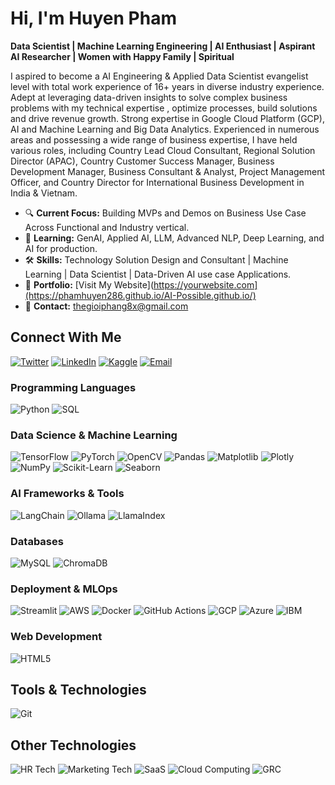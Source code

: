 # Hi, I'm Huyen Pham

**Data Scientist | Machine Learning Engineering | AI Enthusiast | Aspirant AI Researcher | Women with Happy Family | Spiritual**

I aspired to become a AI Engineering & Applied Data Scientist evangelist level with total work experience of 16+ years in diverse industry experience. Adept at leveraging data-driven insights  to solve complex business problems with my technical expertise , optimize processes, build solutions and drive revenue growth. Strong expertise in Google Cloud Platform (GCP),  AI and Machine Learning and Big Data Analytics. Experienced in numerous areas and possessing a wide range of business expertise, I have held various roles, including Country Lead Cloud Consultant, Regional Solution Director (APAC), Country Customer Success Manager, Business Development Manager, Business Consultant & Analyst, Project Management Officer, and Country Director for International Business Development in India & Vietnam.

- 🔍 **Current Focus:** Building MVPs and Demos on Business Use Case Across Functional and Industry vertical.
- 🌱 **Learning:** GenAI, Applied AI, LLM, Advanced NLP, Deep Learning, and AI for production.
- 🛠️ **Skills:** Technology Solution Design and Consultant | Machine Learning | Data Scientist | Data-Driven AI use case Applications.
- 🚀 **Portfolio:** [Visit My Website](https://yourwebsite.com](https://phamhuyen286.github.io/AI-Possible.github.io/)
- 📧 **Contact:** thegioiphang8x@gmail.com

## Connect With Me

[![Twitter](https://img.shields.io/badge/Twitter-1DA1F2?style=for-the-badge&logo=twitter&logoColor=white)](https://x.com/Phamhuyen286)
[![LinkedIn](https://img.shields.io/badge/LinkedIn-0077B5?style=for-the-badge&logo=linkedin&logoColor=white)]([https://linkedin.com/in/yourprofile](https://www.linkedin.com/in/huyen-pham-35884729/))
[![Kaggle](https://img.shields.io/badge/Kaggle-20BEFF?style=for-the-badge&logo=kaggle&logoColor=white)](https://www.kaggle.com/phamhuyen286)
[![Email](https://img.shields.io/badge/Email-D14836?style=for-the-badge&logo=gmail&logoColor=white)](mailto:thegioiphang8x@gmail.com)


### Programming Languages
![Python](https://img.shields.io/badge/Python-3776AB?style=for-the-badge&logo=python&logoColor=white)
![SQL](https://img.shields.io/badge/SQL-4479A1?style=for-the-badge&logo=sqlite&logoColor=white)

### Data Science & Machine Learning
![TensorFlow](https://img.shields.io/badge/TensorFlow-FF6F00?style=for-the-badge&logo=tensorflow&logoColor=white)
![PyTorch](https://img.shields.io/badge/PyTorch-EE4C2C?style=for-the-badge&logo=pytorch&logoColor=white)
![OpenCV](https://img.shields.io/badge/OpenCV-5C3EE8?style=for-the-badge&logo=opencv&logoColor=white)
![Pandas](https://img.shields.io/badge/Pandas-150458?style=for-the-badge&logo=pandas&logoColor=white)
![Matplotlib](https://img.shields.io/badge/Matplotlib-11557C?style=for-the-badge&logo=matplotlib&logoColor=white)
![Plotly](https://img.shields.io/badge/Plotly-3F4F75?style=for-the-badge&logo=plotly&logoColor=white)
![NumPy](https://img.shields.io/badge/NumPy-013243?style=for-the-badge&logo=numpy&logoColor=white)
![Scikit-Learn](https://img.shields.io/badge/Scikit_Learn-F7931E?style=for-the-badge&logo=scikit-learn&logoColor=white)
![Seaborn](https://img.shields.io/badge/Seaborn-3776AB?style=for-the-badge&logo=seaborn&logoColor=white)


### AI Frameworks & Tools
![LangChain](https://img.shields.io/badge/LangChain-F7C948?style=for-the-badge&logo=langchain&logoColor=black)
![Ollama](https://img.shields.io/badge/Ollama-FF6F61?style=for-the-badge&logo=ollama&logoColor=white)
![LlamaIndex](https://img.shields.io/badge/LlamaIndex-6A5ACD?style=for-the-badge&logo=llamaindex&logoColor=white)

### Databases
![MySQL](https://img.shields.io/badge/MySQL-4479A1?style=for-the-badge&logo=mysql&logoColor=white)
![ChromaDB](https://img.shields.io/badge/ChromaDB-6A1B9A?style=for-the-badge&logo=chromadb&logoColor=white)


### Deployment & MLOps
![Streamlit](https://img.shields.io/badge/Streamlit-FF4B4B?style=for-the-badge&logo=streamlit&logoColor=white)
![AWS](https://img.shields.io/badge/AWS-232F3E?style=for-the-badge&logo=amazon-aws&logoColor=white)
![Docker](https://img.shields.io/badge/Docker-2496ED?style=for-the-badge&logo=docker&logoColor=white)
![GitHub Actions](https://img.shields.io/badge/GitHub_Actions-2088FF?style=for-the-badge&logo=github-actions&logoColor=white)
![GCP](https://img.shields.io/badge/GCP-4285F4?style=for-the-badge&logo=google-cloud&logoColor=white)
![Azure](https://img.shields.io/badge/Azure-0078D4?style=for-the-badge&logo=microsoft-azure&logoColor=white)
![IBM](https://img.shields.io/badge/IBM-052FAD?style=for-the-badge&logo=ibm&logoColor=white)


### Web Development
![HTML5](https://img.shields.io/badge/HTML5-E34F26?style=for-the-badge&logo=html5&logoColor=white)

## Tools & Technologies
![Git](https://img.shields.io/badge/Git-F05032?style=for-the-badge&logo=git&logoColor=white)

## Other Technologies

![HR Tech](https://img.shields.io/badge/HR_Tech-FF5733?style=for-the-badge&logo=hrtech&logoColor=white)
![Marketing Tech](https://img.shields.io/badge/Marketing_Tech-00C4B4?style=for-the-badge&logo=marketingtech&logoColor=white)
![SaaS](https://img.shields.io/badge/SaaS-4285F4?style=for-the-badge&logo=saas&logoColor=white)
![Cloud Computing](https://img.shields.io/badge/Cloud_Computing-1E90FF?style=for-the-badge&logo=cloud&logoColor=white)
![GRC](https://img.shields.io/badge/GRC-2E8B57?style=for-the-badge&logo=grc&logoColor=white)
